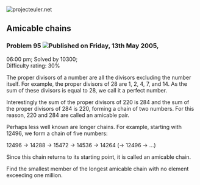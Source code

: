 ![projecteuler.net](images/print_page_logo.png)

## Amicable chains

### Problem 95 ![](images/icon_info.png)Published on Friday, 13th May 2005,
06:00 pm; Solved by 10300;  
Difficulty rating: 30%

The proper divisors of a number are all the divisors excluding the number
itself. For example, the proper divisors of 28 are 1, 2, 4, 7, and 14. As the
sum of these divisors is equal to 28, we call it a perfect number.

Interestingly the sum of the proper divisors of 220 is 284 and the sum of the
proper divisors of 284 is 220, forming a chain of two numbers. For this
reason, 220 and 284 are called an amicable pair.

Perhaps less well known are longer chains. For example, starting with 12496,
we form a chain of five numbers:

12496 → 14288 → 15472 → 14536 → 14264 (→ 12496 → ...)

Since this chain returns to its starting point, it is called an amicable
chain.

Find the smallest member of the longest amicable chain with no element
exceeding one million.

  
  

